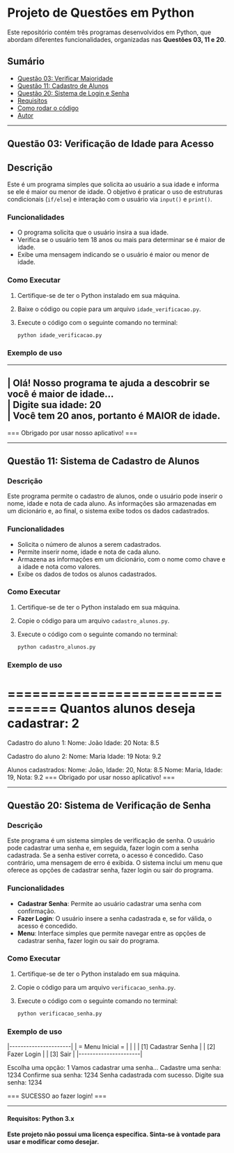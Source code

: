 # Projeto de Questões em Python

Este repositório contém três programas desenvolvidos em Python, que abordam diferentes funcionalidades, organizadas nas **Questões 03, 11 e 20**.

## Sumário

- [Questão 03: Verificar Maioridade](#questão-03-verificar-maioridade)
- [Questão 11: Cadastro de Alunos](#questão-11-cadastro-de-alunos)
- [Questão 20: Sistema de Login e Senha](#questão-20-sistema-de-login-e-senha)
- [Requisitos](#requisitos)
- [Como rodar o código](#como-rodar-o-código)
- [Autor](#autor)

---

## Questão 03: Verificação de Idade para Acesso

## Descrição
Este é um programa simples que solicita ao usuário a sua idade e informa se ele é maior ou menor de idade. 
O objetivo é praticar o uso de estruturas condicionais (`if/else`) e interação com o usuário via `input()` e `print()`.

### Funcionalidades
- O programa solicita que o usuário insira a sua idade.
- Verifica se o usuário tem 18 anos ou mais para determinar se é maior de idade.
- Exibe uma mensagem indicando se o usuário é maior ou menor de idade.

### Como Executar
1. Certifique-se de ter o Python instalado em sua máquina.
2. Baixe o código ou copie para um arquivo `idade_verificacao.py`.
3. Execute o código com o seguinte comando no terminal:

   ```bash
   python idade_verificacao.py

### Exemplo de uso
----------------------------------------------------------------------  
| Olá! Nosso programa te ajuda a descobrir se você é maior de idade...  
| Digite sua idade: 20  
| Você tem 20 anos, portanto é MAIOR de idade.  
----------------------------------------------  
=== Obrigado por usar nosso aplicativo! ===

---

## Questão 11: Sistema de Cadastro de Alunos

### Descrição
Este programa permite o cadastro de alunos, onde o usuário pode inserir o nome, idade e nota de cada aluno. 
As informações são armazenadas em um dicionário e, ao final, o sistema exibe todos os dados cadastrados.

### Funcionalidades
- Solicita o número de alunos a serem cadastrados.
- Permite inserir nome, idade e nota de cada aluno.
- Armazena as informações em um dicionário, com o nome como chave e a idade e nota como valores.
- Exibe os dados de todos os alunos cadastrados.

### Como Executar
1. Certifique-se de ter o Python instalado em sua máquina.
2. Copie o código para um arquivo `cadastro_alunos.py`.
3. Execute o código com o seguinte comando no terminal:

   ```bash
   python cadastro_alunos.py

### Exemplo de uso
================================
Quantos alunos deseja cadastrar: 2
================================

Cadastro do aluno 1:
Nome: João
Idade: 20
Nota: 8.5

Cadastro do aluno 2:
Nome: Maria
Idade: 19
Nota: 9.2

Alunos cadastrados:
Nome: João, Idade: 20, Nota: 8.5
Nome: Maria, Idade: 19, Nota: 9.2
=== Obrigado por usar nosso aplicativo! ===

---

## Questão 20: Sistema de Verificação de Senha

### Descrição
Este programa é um sistema simples de verificação de senha. 
O usuário pode cadastrar uma senha e, em seguida, fazer login com a senha cadastrada. 
Se a senha estiver correta, o acesso é concedido. Caso contrário, uma mensagem de erro é exibida. 
O sistema inclui um menu que oferece as opções de cadastrar senha, fazer login ou sair do programa.

### Funcionalidades
- **Cadastrar Senha**: Permite ao usuário cadastrar uma senha com confirmação.
- **Fazer Login**: O usuário insere a senha cadastrada e, se for válida, o acesso é concedido.
- **Menu**: Interface simples que permite navegar entre as opções de cadastrar senha, fazer login ou sair do programa.

### Como Executar
1. Certifique-se de ter o Python instalado em sua máquina.
2. Copie o código para um arquivo `verificacao_senha.py`.
3. Execute o código com o seguinte comando no terminal:

   ```bash
   python verificacao_senha.py

### Exemplo de uso
|----------------------|
|  =  Menu Inicial  =  |
|                      |
| [1] Cadastrar Senha  |
| [2] Fazer Login      |
| [3] Sair             |
|----------------------|

Escolha uma opção: 1
Vamos cadastrar uma senha...
Cadastre uma senha: 1234
Confirme sua senha: 1234
Senha cadastrada com sucesso.
Digite sua senha: 1234

 === SUCESSO ao fazer login! ===

---

#### Requisitos: Python 3.x
#### Este projeto não possui uma licença específica. Sinta-se à vontade para usar e modificar como desejar.
